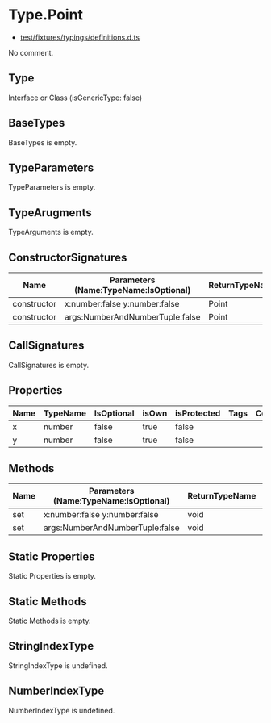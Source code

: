 # Type.Point

* [test/fixtures/typings/definitions.d.ts](/test/fixtures/typings/definitions.d.ts#L15)

No comment.

## Type

Interface or Class (isGenericType: false)

## BaseTypes

BaseTypes is empty.

## TypeParameters

TypeParameters is empty.

## TypeArugments

TypeArguments is empty.

## ConstructorSignatures

Name|Parameters (Name:TypeName:IsOptional)|ReturnTypeName|Comment
---|---|---|---
constructor|x:number:false y:number:false |Point|
constructor|args:NumberAndNumberTuple:false |Point|

## CallSignatures

CallSignatures is empty.

## Properties

Name|TypeName|IsOptional|isOwn|isProtected|Tags|Comment
---|---|---|---|---|---|---
x|number|false|true|false||
y|number|false|true|false||

## Methods

Name|Parameters (Name:TypeName:IsOptional)|ReturnTypeName|IsOptional|isOwn|isProtected|Comment
---|---|---|---|---|---|---
set|x:number:false y:number:false |void|false|true|false| 
set|args:NumberAndNumberTuple:false |void|false|true|false| 

## Static Properties

Static Properties is empty.

## Static Methods

Static Methods is empty.

## StringIndexType

StringIndexType is undefined.

## NumberIndexType

NumberIndexType is undefined.
